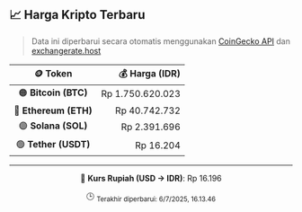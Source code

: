 

<!-- HARGA_KRIPTO -->
## 📈 Harga Kripto Terbaru

> Data ini diperbarui secara otomatis menggunakan [CoinGecko API](https://www.coingecko.com/) dan [exchangerate.host](https://exchangerate.host/)

<div align="center">

| 🪙 Token | 💰 Harga (IDR) |
|:------:|---------------:|
| 🟠 **Bitcoin (BTC)**   | Rp 1.750.620.023 |
| 🔵 **Ethereum (ETH)**  | Rp 40.742.732 |
| 🟣 **Solana (SOL)**    | Rp 2.391.696 |
| 🟢 **Tether (USDT)**   | Rp 16.204 |

---

💱 **Kurs Rupiah (USD → IDR)**: Rp 16.196

🕒 <sub>Terakhir diperbarui: 6/7/2025, 16.13.46</sub>

</div>
<!-- /HARGA_KRIPTO -->